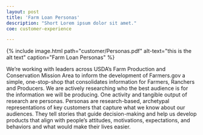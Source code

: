 ```yaml
---
layout: post
title: 'Farm Loan Personas'
description: "Short Lorem ipsum dolor sit amet."
coe: customer-experience

---
```



{% include image.html path="customer/Personas.pdf" alt-text="this is the alt text" caption="Farm Loan Personas" %}

We’re working with leaders across USDA’s Farm Production and Conservation Mission Area to inform the development of Farmers.gov a simple, one-stop-shop that consolidates information for Farmers, Ranchers and Producers.  We are actively researching who the best audience is for the information we will be producing.  One activity and tangible output of research are personas.  Personas are research-based, archetypal representations of key customers that capture what we know about our audiences. They tell stories that guide decision-making and help us develop products that align with people’s attitudes, motivations, expectations, and behaviors and what would make their lives easier.
